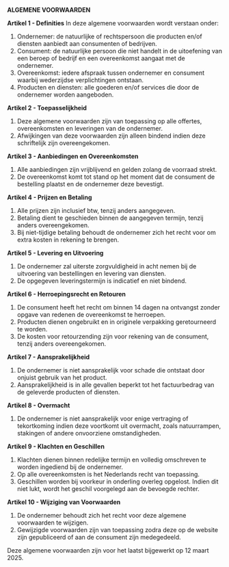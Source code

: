 **ALGEMENE VOORWAARDEN**

**Artikel 1 - Definities**
In deze algemene voorwaarden wordt verstaan onder:
1. Ondernemer: de natuurlijke of rechtspersoon die producten en/of diensten aanbiedt aan consumenten of bedrijven.
2. Consument: de natuurlijke persoon die niet handelt in de uitoefening van een beroep of bedrijf en een overeenkomst aangaat met de ondernemer.
3. Overeenkomst: iedere afspraak tussen ondernemer en consument waarbij wederzijdse verplichtingen ontstaan.
4. Producten en diensten: alle goederen en/of services die door de ondernemer worden aangeboden.

**Artikel 2 - Toepasselijkheid**
1. Deze algemene voorwaarden zijn van toepassing op alle offertes, overeenkomsten en leveringen van de ondernemer.
2. Afwijkingen van deze voorwaarden zijn alleen bindend indien deze schriftelijk zijn overeengekomen.

**Artikel 3 - Aanbiedingen en Overeenkomsten**
1. Alle aanbiedingen zijn vrijblijvend en gelden zolang de voorraad strekt.
2. De overeenkomst komt tot stand op het moment dat de consument de bestelling plaatst en de ondernemer deze bevestigt.

**Artikel 4 - Prijzen en Betaling**
1. Alle prijzen zijn inclusief btw, tenzij anders aangegeven.
2. Betaling dient te geschieden binnen de aangegeven termijn, tenzij anders overeengekomen.
3. Bij niet-tijdige betaling behoudt de ondernemer zich het recht voor om extra kosten in rekening te brengen.

**Artikel 5 - Levering en Uitvoering**
1. De ondernemer zal uiterste zorgvuldigheid in acht nemen bij de uitvoering van bestellingen en levering van diensten.
2. De opgegeven leveringstermijn is indicatief en niet bindend.

**Artikel 6 - Herroepingsrecht en Retouren**
1. De consument heeft het recht om binnen 14 dagen na ontvangst zonder opgave van redenen de overeenkomst te herroepen.
2. Producten dienen ongebruikt en in originele verpakking geretourneerd te worden.
3. De kosten voor retourzending zijn voor rekening van de consument, tenzij anders overeengekomen.

**Artikel 7 - Aansprakelijkheid**
1. De ondernemer is niet aansprakelijk voor schade die ontstaat door onjuist gebruik van het product.
2. Aansprakelijkheid is in alle gevallen beperkt tot het factuurbedrag van de geleverde producten of diensten.

**Artikel 8 - Overmacht**
1. De ondernemer is niet aansprakelijk voor enige vertraging of tekortkoming indien deze voortkomt uit overmacht, zoals natuurrampen, stakingen of andere onvoorziene omstandigheden.

**Artikel 9 - Klachten en Geschillen**
1. Klachten dienen binnen redelijke termijn en volledig omschreven te worden ingediend bij de ondernemer.
2. Op alle overeenkomsten is het Nederlands recht van toepassing.
3. Geschillen worden bij voorkeur in onderling overleg opgelost. Indien dit niet lukt, wordt het geschil voorgelegd aan de bevoegde rechter.

**Artikel 10 - Wijziging van Voorwaarden**
1. De ondernemer behoudt zich het recht voor deze algemene voorwaarden te wijzigen.
2. Gewijzigde voorwaarden zijn van toepassing zodra deze op de website zijn gepubliceerd of aan de consument zijn medegedeeld.

Deze algemene voorwaarden zijn voor het laatst bijgewerkt op 12 maart 2025.

